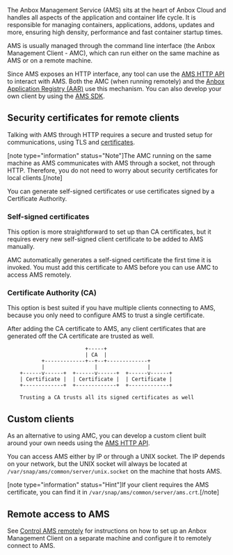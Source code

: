 The Anbox Management Service (AMS) sits at the heart of Anbox Cloud and handles all aspects of the application and container life cycle. It is responsible for managing containers, applications, addons, updates and more, ensuring high density, performance and fast container startup times.

AMS is usually managed through the command line interface (the Anbox Management Client - AMC), which can run either on the same machine as AMS or on a remote machine.

Since AMS exposes an HTTP interface, any tool can use the [AMS HTTP API](https://discourse.ubuntu.com/t/ams-rest-api-reference/17801) to interact with AMS. Both the AMC (when running remotely) and the [Anbox Application Registry (AAR)](https://discourse.ubuntu.com/t/application-registry/17761) use this mechanism. You can also develop your own client by using the [AMS SDK](https://discourse.ubuntu.com/t/ams-sdk-api-reference/17845).

<a name="security-certificates"></a>
## Security certificates for remote clients

Talking with AMS through HTTP requires a secure and trusted setup for communications, using TLS and [certificates](https://en.wikipedia.org/wiki/X.509).

[note type="information" status="Note"]The AMC running on the same machine as AMS communicates with AMS through a socket, not through HTTP. Therefore, you do not need to worry about security certificates for local clients.[/note]

You can generate self-signed certificates or use certificates signed by a Certificate Authority.

### Self-signed certificates

This option is more straightforward to set up than CA certificates, but it requires every new self-signed client certificate to be added to AMS manually.

AMC automatically generates a self-signed certificate the first time it is invoked. You must add this certificate to AMS before you can use AMC to access AMS remotely.

### Certificate Authority (CA)

This option is best suited if you have multiple clients connecting to AMS, because you only need to configure AMS to trust a single certificate.

After adding the CA certificate to AMS, any client certificates that are generated off the CA certificate are trusted as well.

```text
                         +-----+
                         | CA  |
           +-------------+--+--+-------------+
           |                |                |
    +------v------+  +------v------+  +------v------+
    | Certificate |  | Certificate |  | Certificate |
    +-------------+  +-------------+  +-------------+

    Trusting a CA trusts all its signed certificates as well
```

## Custom clients

As an alternative to using AMC, you can develop a custom client built around your own needs using the [AMS HTTP API](https://discourse.ubuntu.com/t/ams-rest-api-reference/17801).

You can access AMS either by IP or through a UNIX socket. The IP depends on your network, but the UNIX socket will always be located at `/var/snap/ams/common/server/unix.socket` on the machine that hosts AMS.

[note type="information" status="Hint"]If your client requires the AMS certificate, you can find it in `/var/snap/ams/common/server/ams.crt`.[/note]

## Remote access to AMS

See [Control AMS remotely](https://discourse.ubuntu.com/t/managing-ams-access/17774) for instructions on how to set up an Anbox Management Client on a separate machine and configure it to remotely connect to AMS.
